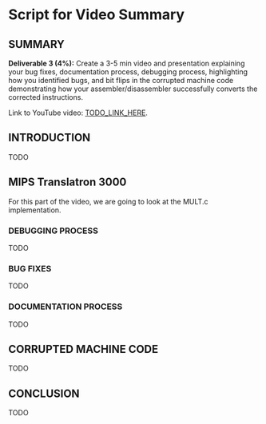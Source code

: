 # Script for Video Summary


## SUMMARY

**Deliverable 3 (4%):** Create a 3-5 min video and presentation explaining your bug fixes, documentation process, debugging process, highlighting how you identified bugs, and bit flips in the corrupted machine code demonstrating how your assembler/disassembler successfully converts the corrected instructions.

Link to YouTube video: [TODO_LINK_HERE]().


## INTRODUCTION

TODO


## MIPS Translatron 3000

For this part of the video, we are going to look at the MULT.c implementation.

### DEBUGGING PROCESS

TODO


### BUG FIXES

TODO


### DOCUMENTATION PROCESS

TODO



## CORRUPTED MACHINE CODE

TODO


## CONCLUSION

TODO
